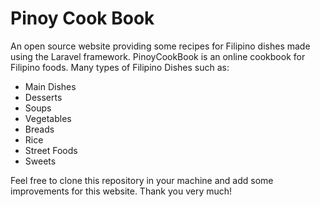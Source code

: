 # Pinoy Cook Book

 An open source website providing some recipes for Filipino dishes made using the Laravel framework. PinoyCookBook is an online cookbook for Filipino foods. Many types of Filipino Dishes such as:
- Main Dishes
- Desserts
- Soups
- Vegetables
- Breads
- Rice 
- Street Foods
- Sweets

Feel free to clone this repository in your machine and add some improvements for this website. Thank you very much!




